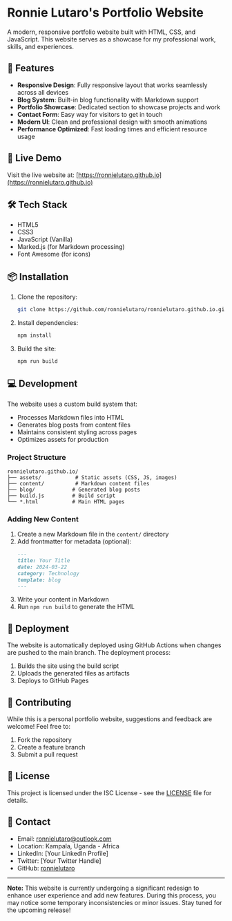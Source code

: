 # Ronnie Lutaro's Portfolio Website

A modern, responsive portfolio website built with HTML, CSS, and JavaScript. This website serves as a showcase for my professional work, skills, and experiences.

## 🌟 Features

- **Responsive Design**: Fully responsive layout that works seamlessly across all devices
- **Blog System**: Built-in blog functionality with Markdown support
- **Portfolio Showcase**: Dedicated section to showcase projects and work
- **Contact Form**: Easy way for visitors to get in touch
- **Modern UI**: Clean and professional design with smooth animations
- **Performance Optimized**: Fast loading times and efficient resource usage

## 🚀 Live Demo

Visit the live website at: [https://ronnielutaro.github.io](https://ronnielutaro.github.io)

## 🛠️ Tech Stack

- HTML5
- CSS3
- JavaScript (Vanilla)
- Marked.js (for Markdown processing)
- Font Awesome (for icons)

## 📦 Installation

1. Clone the repository:
   ```bash
   git clone https://github.com/ronnielutaro/ronnielutaro.github.io.git
   ```

2. Install dependencies:
   ```bash
   npm install
   ```

3. Build the site:
   ```bash
   npm run build
   ```

## 💻 Development

The website uses a custom build system that:
- Processes Markdown files into HTML
- Generates blog posts from content files
- Maintains consistent styling across pages
- Optimizes assets for production

### Project Structure

```
ronnielutaro.github.io/
├── assets/           # Static assets (CSS, JS, images)
├── content/          # Markdown content files
├── blog/            # Generated blog posts
├── build.js         # Build script
└── *.html           # Main HTML pages
```

### Adding New Content

1. Create a new Markdown file in the `content/` directory
2. Add frontmatter for metadata (optional):
   ```markdown
   ---
   title: Your Title
   date: 2024-03-22
   category: Technology
   template: blog
   ---
   ```
3. Write your content in Markdown
4. Run `npm run build` to generate the HTML

## 🚀 Deployment

The website is automatically deployed using GitHub Actions when changes are pushed to the main branch. The deployment process:

1. Builds the site using the build script
2. Uploads the generated files as artifacts
3. Deploys to GitHub Pages

## 🤝 Contributing

While this is a personal portfolio website, suggestions and feedback are welcome! Feel free to:

1. Fork the repository
2. Create a feature branch
3. Submit a pull request

## 📝 License

This project is licensed under the ISC License - see the [LICENSE](LICENSE) file for details.

## 📧 Contact

- Email: ronnielutaro@outlook.com
- Location: Kampala, Uganda - Africa
- LinkedIn: [Your LinkedIn Profile]
- Twitter: [Your Twitter Handle]
- GitHub: [ronnielutaro](https://github.com/ronnielutaro)

---

**Note:** This website is currently undergoing a significant redesign to enhance user experience and add new features. During this process, you may notice some temporary inconsistencies or minor issues. Stay tuned for the upcoming release!
